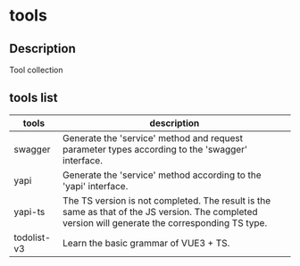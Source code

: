 # tools

## Description

Tool collection

## tools list

|tools           |description                    |
|----------------|-------------------------------|
|swagger         | Generate the 'service' method and request parameter types according to the 'swagger' interface.  |
|yapi            | Generate the 'service' method according to the 'yapi' interface.          |
|yapi-ts         | The TS version is not completed. The result is the same as that of the JS version. The completed version will generate the corresponding TS type.|
|todolist-v3     | Learn the basic grammar of VUE3 + TS.|
